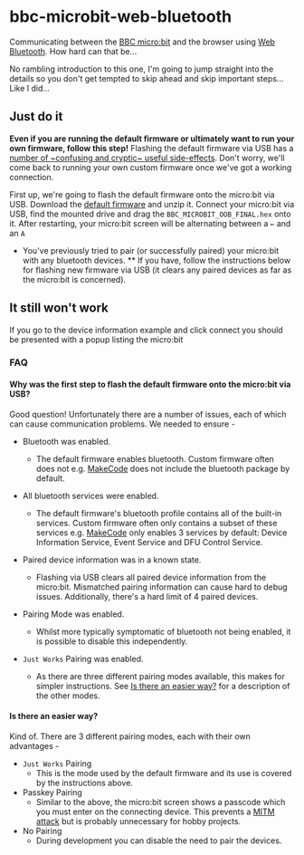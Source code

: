 # bbc-microbit-web-bluetooth

Communicating between the [BBC micro:bit](https://lancaster-university.github.io/microbit-docs/ble/profile/) and the browser using [Web Bluetooth](https://developers.google.com/web/updates/2015/07/interact-with-ble-devices-on-the-web#read_a_bluetooth_characteristic). How hard can that be... 

No rambling introduction to this one, I'm going to jump straight into the details so you don't get tempted to skip ahead and skip important steps... Like I did...

## Just do it

**Even if you are running the default firmware or ultimately want to run your own firmware, follow this step!** Flashing the default firmware via USB has a [number of ~confusing and cryptic~ useful side-effects](#why-was-the-first-step-to-flash-the-default-firmware-onto-the-microbit-via-usb). Don't worry, we'll come back to running your own custom firmware once we've got a working connection.

First up, we're going to flash the default firmware onto the micro:bit via USB. Download the [default firmware](https://lancaster-university.github.io/microbit-docs/resources/BBC_MICROBIT_OOB_FINAL.zip) and unzip it. Connect your micro:bit via USB, find the mounted drive and drag the `BBC_MICROBIT_OOB_FINAL.hex` onto it. After restarting, your micro:bit screen will be alternating between a `←` and an `A`

* You've previously tried to pair (or successfully paired) your micro:bit with any bluetooth devices.
** If you have, follow the instructions below for flashing new firmware via USB (it clears any paired devices as far as the micro:bit is concerned).

## It still won't work

If you go to the device information example and click connect you should be presented with a popup listing the micro:bit

### FAQ

#### Why was the first step to flash the default firmware onto the micro:bit via USB?

Good question! Unfortunately there are a number of issues, each of which can cause communication problems. We needed to ensure -

* Bluetooth was enabled. 
  * The default firmware enables bluetooth. Custom firmware often does not e.g. [MakeCode](https://makecode.microbit.org/) does not include the bluetooth package by default.
  
* All bluetooth services were enabled. 
  * The default firmware's bluetooth profile contains all of the built-in services. Custom firmware often only contains a subset of these services e.g. [MakeCode](https://makecode.microbit.org/) only enables 3 services by default: Device Information Service, Event Service and DFU Control Service.

* Paired device information was in a known state. 
  * Flashing via USB clears all paired device information from the micro:bit. Mismatched pairing information can cause hard to debug issues. Additionally, there's a hard limit of 4 paired devices.

* Pairing Mode was enabled.
  * Whilst more typically symptomatic of bluetooth not being enabled, it is possible to disable this independently.

* `Just Works` Pairing was enabled.
  * As there are three different pairing modes available, this makes for simpler instructions. See [Is there an easier way?](#is-there-an-easier-way) for a description of the other modes.

#### Is there an easier way?

Kind of. There are 3 different pairing modes, each with their own advantages -

* `Just Works` Pairing
  * This is the mode used by the default firmware and its use is covered by the instructions above.
* Passkey Pairing
  * Similar to the above, the micro:bit screen shows a passcode which you must enter on the connecting device. This prevents a [MITM attack](https://en.wikipedia.org/wiki/Man-in-the-middle_attack) but is probably unnecessary for hobby projects.
* No Pairing
  * During development you can disable the need to pair the devices. 

